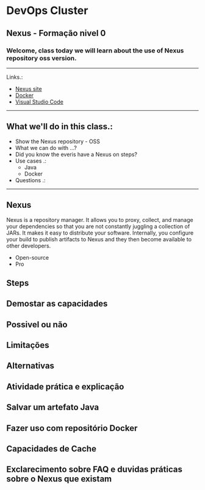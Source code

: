 # DevOps Cluster
## Nexus - Formação nivel 0

### Welcome, class today we will learn about the use of **Nexus repository oss version**.

-----

Links.: 
- [Nexus site](https://www.sonatype.com/)
- [Docker](https://www.docker.com/products/docker-desktop)
- [Visual Studio Code](https://code.visualstudio.com/)

-----

## What we'll do in this class.:
- Show the Nexus repository - OSS
- What we can do with ...?
- Did you know the everis have a Nexus on steps?
- Use cases .:
    - Java
    - Docker  
- Questions .: 

-----

## Nexus
Nexus is a repository manager. It allows you to proxy, collect, and manage your dependencies so that you are not constantly juggling a collection of JARs. It makes it easy to distribute your software. Internally, you configure your build to publish artifacts to Nexus and they then become available to other developers.
- Open-source
- Pro


## Steps
## Demostar as capacidades
## Possivel ou não
## Limitações
## Alternativas
## Atividade prática e explicação
## Salvar um artefato Java
## Fazer uso com repositório Docker
## Capacidades de Cache
## Exclarecimento sobre FAQ e duvidas práticas sobre o Nexus que existam
